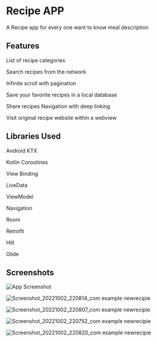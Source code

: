 
# Recipe APP

A Recipe app for every one want to know meal description 


## Features

List of recipe categories

Search recipes from the network

Infinite scroll with pagination

Save your favorite recipes in a local database

Share recipes
Navigation with deep linking

Visit original recipe website within a webview


## Libraries Used


Android KTX

Kotlin Coroutines

View Binding

LiveData

ViewModel

Navigation

Room

Retrofit

Hilt

Glide






## Screenshots

![App Screenshot](https://via.placeholder.com/468x300?text=App+Screenshot+Here)

![Screenshot_20221002_220814_com example newrecipie](https://user-images.githubusercontent.com/54749693/193475277-5d7e6d05-f96b-4fa4-aedf-72b1aa6afdd2.jpg)

![Screenshot_20221002_220807_com example newrecipie](https://user-images.githubusercontent.com/54749693/193475285-b3327d91-edfe-44a6-861d-09cc59b696a2.jpg)

![Screenshot_20221002_220752_com example newrecipie](https://user-images.githubusercontent.com/54749693/193475293-875fdbed-e9d2-4b61-a66c-53cf867ef670.jpg)

![Screenshot_20221002_220820_com example newrecipie](https://user-images.githubusercontent.com/54749693/193475271-fe92a121-2331-4988-b461-f7b73ad10dfa.jpg)
